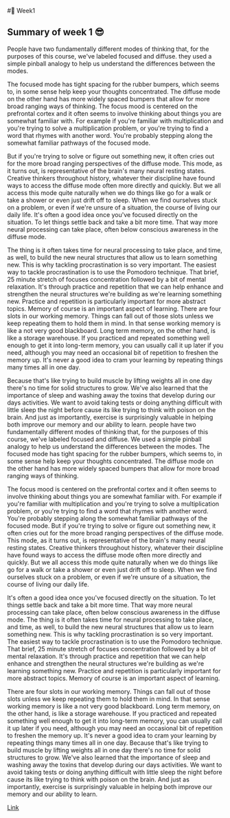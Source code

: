#🧨  Week1

## Summary of week 1 😎

People have two fundamentally different modes of thinking that, for the purposes of this course, we've labeled focused and diffuse.
they used a simple pinball analogy to help us understand the differences between the modes.

The focused mode has tight spacing for the rubber bumpers, which seems to, in some sense help keep your thoughts concentrated. 
The diffuse mode on the other hand has more widely spaced bumpers that allow for more broad ranging ways of thinking.
The focus mood is centered on the prefrontal cortex and it often seems to involve thinking about things you are somewhat familiar with.
For example if you're familiar with multiplication and you're trying to solve a multiplication problem, or you're trying to find a word that rhymes with another word.
You're probably stepping along the somewhat familiar pathways of the focused mode. 

But if you're trying to solve or figure out something new, it often cries out for the more broad ranging perspectives of the diffuse mode.
This mode, as it turns out, is representative of the brain's many neural resting states. Creative thinkers throughout history, whatever their discipline have found ways to access the diffuse mode often more directly and quickly.
But we all access this mode quite naturally when we do things like go for a walk or take a shower or even just drift off to sleep. 
When we find ourselves stuck on a problem, or even if we're unsure of a situation, the course of living our daily life.
It's often a good idea once you've focused directly on the situation. To let things settle back and take a bit more time. 
That way more neural processing can take place, often below conscious awareness in the diffuse mode. 

The thing is it often takes time for neural processing to take place, and time, as well, to build the new neural structures that allow us to learn something new.
This is why tackling procrastination is so very important. The easiest way to tackle procrastination is to use the Pomodoro technique.
That brief, 25 minute stretch of focuses concentration followed by a bit of mental relaxation. 
It's through practice and repetition that we can help enhance and strengthen the neural structures we're building as we're learning something new. 
Practice and repetition is particularly important for more abstract topics. Memory of course is an important aspect of learning. There are four slots in our working memory.
Things can fall out of those slots unless we keep repeating them to hold them in mind. In that sense working memory is like a not very good blackboard.
Long term memory, on the other hand, is like a storage warehouse. If you practiced and repeated something well enough to get it into long-term memory, you can usually call it up later if you need, although you may need an occasional bit of repetition to freshen the memory up.
It's never a good idea to cram your learning by repeating things many times all in one day.

Because that's like trying to build muscle by lifting weights all in one day there's no time for solid structures to grow.
We've also learned that the importance of sleep and washing away the toxins that develop during our days activities.
We want to avoid taking tests or doing anything difficult with little sleep the night before cause its like trying to think with poison on the brain.
And just as importantly, exercise is surprisingly valuable in helping both improve our memory and our ability to learn.
people have two fundamentally different modes of thinking that, for the purposes of this course, we've labeled focused and diffuse.
We used a simple pinball analogy to help us understand the differences between the modes. 
The focused mode has tight spacing for the rubber bumpers, which seems to, in some sense help keep your thoughts concentrated. 
The diffuse mode on the other hand has more widely spaced bumpers that allow for more broad ranging ways of thinking. 

The focus mood is centered on the prefrontal cortex and it often seems to involve thinking about things you are somewhat familiar with. 
For example if you're familiar with multiplication and you're trying to solve a multiplication problem, or you're trying to find a word that rhymes with another word. 
You're probably stepping along the somewhat familiar pathways of the focused mode. But if you're trying to solve or figure out something new, it often cries out for the more broad ranging perspectives of the diffuse mode. This mode, as it turns out, is representative of the brain's many neural resting states. Creative thinkers throughout history, whatever their discipline have found ways to access the diffuse mode often more directly and quickly.
But we all access this mode quite naturally when we do things like go for a walk or take a shower or even just drift off to sleep. When we find ourselves stuck on a problem, or even if we're unsure of a situation, the course of living our daily life.

It's often a good idea once you've focused directly on the situation. To let things settle back and take a bit more time. That way more neural processing can take place, often below conscious awareness in the diffuse mode. The thing is it often takes time for neural processing to take place, and time, as well, to build the new neural structures that allow us to learn something new. 
This is why tackling procrastination is so very important. The easiest way to tackle procrastination is to use the Pomodoro technique. That brief, 25 minute stretch of focuses concentration followed by a bit of mental relaxation. It's through practice and repetition that we can help enhance and strengthen the neural structures we're building as we're learning something new. Practice and repetition is particularly important for more abstract topics. Memory of course is an important aspect of learning.

There are four slots in our working memory. Things can fall out of those slots unless we keep repeating them to hold them in mind. In that sense working memory is like a not very good blackboard. Long term memory, on the other hand, is like a storage warehouse. If you practiced and repeated something well enough to get it into long-term memory, you can usually call it up later if you need, although you may need an occasional bit of repetition to freshen the memory up. It's never a good idea to cram your learning by repeating things many times all in one day. Because that's like trying to build muscle by lifting weights all in one day there's no time for solid structures to grow. We've also learned that the importance of sleep and washing away the toxins that develop during our days activities. We want to avoid taking tests or doing anything difficult with little sleep the night before cause its like trying to think with poison on the brain. 
And just as importantly, exercise is surprisingly valuable in helping both improve our memory and our ability to learn.

[Link](](https://www.coursera.org/learn/learning-how-to-learn/home/week/1))
